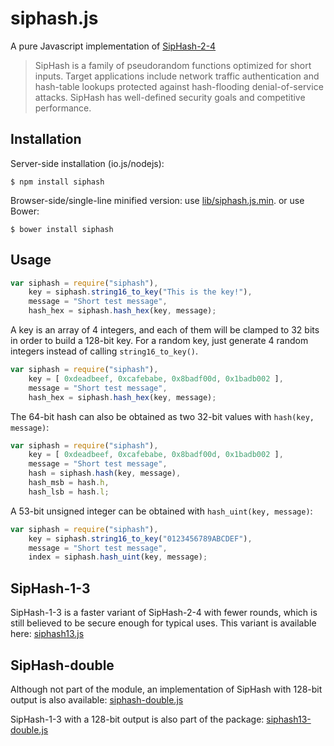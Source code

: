 siphash.js
==========

A pure Javascript implementation of
[SipHash-2-4](http://131002.net/siphash/siphash.pdf)

> SipHash is a family of pseudorandom functions optimized for short
> inputs. Target applications include network traffic authentication and
> hash-table lookups protected against hash-flooding denial-of-service
> attacks. SipHash has well-defined security goals and competitive
> performance.

Installation
------------

Server-side installation (io.js/nodejs):

    $ npm install siphash

Browser-side/single-line minified version: use
[lib/siphash.js.min](https://raw.githubusercontent.com/jedisct1/siphash-js/master/lib/siphash.js.min).
or use Bower:

    $ bower install siphash

Usage
-----

```javascript
var siphash = require("siphash"),
    key = siphash.string16_to_key("This is the key!"),
    message = "Short test message",
    hash_hex = siphash.hash_hex(key, message);
```

A key is an array of 4 integers, and each of them will be clamped to
32 bits in order to build a 128-bit key.
For a random key, just generate 4 random integers instead of calling
`string16_to_key()`.

```javascript
var siphash = require("siphash"),
    key = [ 0xdeadbeef, 0xcafebabe, 0x8badf00d, 0x1badb002 ],
    message = "Short test message",
    hash_hex = siphash.hash_hex(key, message);
```

The 64-bit hash can also be obtained as two 32-bit values with
`hash(key, message)`:

```javascript
var siphash = require("siphash"),
    key = [ 0xdeadbeef, 0xcafebabe, 0x8badf00d, 0x1badb002 ],
    message = "Short test message",
    hash = siphash.hash(key, message),
    hash_msb = hash.h,
    hash_lsb = hash.l;
```

A 53-bit unsigned integer can be obtained with `hash_uint(key, message)`:

```javascript
var siphash = require("siphash"),
    key = siphash.string16_to_key("0123456789ABCDEF"),
    message = "Short test message",
    index = siphash.hash_uint(key, message);
```

SipHash-1-3
-----------
SipHash-1-3 is a faster variant of SipHash-2-4 with fewer rounds, which is still believed to be secure
enough for typical uses. This variant is available here:
[siphash13.js](https://raw.githubusercontent.com/jedisct1/siphash-js/master/lib/siphash13.js.min)


SipHash-double
--------------

Although not part of the module, an implementation of SipHash with
128-bit output is also available:
[siphash-double.js](https://raw.githubusercontent.com/jedisct1/siphash-js/master/lib/siphash-double.js.min)

SipHash-1-3 with a 128-bit output is also part of the package:
[siphash13-double.js](https://raw.githubusercontent.com/jedisct1/siphash-js/master/lib/siphash13-double.js.min)
